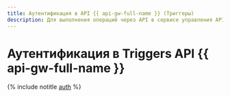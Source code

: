 ```yaml
---
title: Аутентификация в API {{ api-gw-full-name }} (Триггеры)
description: Для выполнения операций через API в сервисе управления API-шлюзами – {{ api-gw-full-name }}, необходимо получить IAM-токен для своего аккаунта. Инструкция описывает процесс аутентификации в API для запуска триггеров.
---
```


# Аутентификация в Triggers API {{ api-gw-full-name }}

{% include notitle [auth](../../../_includes/authentication.md) %}